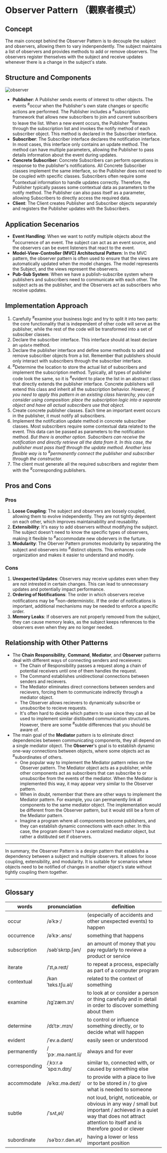 # Observer Pattern （觀察者模式）

## Concept

The main concept behind the Observer Pattern is to decouple the subject and observers, allowing them to vary indenpendently. The subject maintains a list of observers and provides methods to add or remove observers. The observers register thenselves with the subject and receive updates whenever there is a change in the subject's state.

## Structure and Components

![observer](https://refactoringguru.cn/images/patterns/diagrams/observer/structure-indexed.png)

- **Publisher**: A Publisher sends events of interest to other objects. The events <sup>#</sup>occur when the Publisher's own state changes or specific actions are performed. The Publisher includes a <sup>#</sup>subscription framework that allows new subscribers to join and current subscribers to leave the list.
  When a new event occurs, the Publisher <sup>#</sup>iterates through the subscription list and invokes the notify method of each subscriber object. This method is declared in the Subscriber interface.
- **Subscriber**: The Subscriber interface declares the notification interface. In most cases, this interface only contains an update method. The method can have multiple parameters, allowing the Publisher to pass details information about the event during updates.
- **Concrete Subscriber**: Concrete Subscribers can perform operations in response to the publisher's notifications. All Concrete Subscriber classes implement the same interface, so the Publisher does not need to be coupled with specific classes.
  Subscribers often require some <sup>#</sup>contextual information to handle updates correctly. Therefore, the Publisher typically passes some contextual data as parameters to the notify method. The Publisher can also pass itself as a parameter, allowing Subscribers to directly access the required data.
- **Client**: The Client creates Publisher and Subscriber objects separately and registers the Publisher updates with the Subscribers.

## Application Secenarios

- **Event Handling**: When we want to notify multiple objects about the <sup>#</sup>occurrence of an event. The subject can act as an event source, and the observers can be event listeners that react to the event.
- **Model-View-Controller (MVC) Architectural Pattern**: In the MVC pattern, the observer pattern is often used to ensure that the views are automatically updated when the model changes. The model represents the Subject, and the views represent the observers.
- **Pub-Sub System**: When we have a publish-subscribe system where publishers and subscribers need to communicate with each other. The subject acts as the publisher, and the Observers act as subscribers who receive updates.

## Implementation Approach

1. Carefully <sup>#</sup>examine your business logic and try to split it into two parts: the core functionality that is independent of other code will serve as the publisher, while the rest of the code will be transformed into a set of subsciber classes.
2. Declare the subscriber interface. This interface should at least declare an `update` method.
3. Declare the publisher interface and define some methods to add and remove subscriber objects from a list. Remember that publishers should only interact with subscribers through the subscriber interface.
4. <sup>#</sup>Determine the location to store the actual list of subscribers and implement the subscription method. Typically, all types of publisher code look the same, so it is <sup>#</sup>evident to place the list in an abstract class that directly extends the publisher interface. Concrete publishers will extend this class and inherit all the subscription behavior. *However, if you need to apply this pattern in an existing class hierarchy, you can consider using composition: place the subscription logic into a separate object and have all actual subscribers use that object.*
5. Create concrete publisher classes. Each time an important event occurs in the publisher, it must notify all subscribers.
6. Implement the notification update method in concrete subscriber classes. Most subscribers require some contextual data related to the event. This data can be passed as parameters to the notification method. *But there is another option. Subscribers can receive the notification and directly retrieve all the data from it. In this case, the publisher must pass itself through the update method. Another less flexible way is to <sup>#</sup>permanently connect the publisher and subscriber through the constructor.*
7. The client must generate all the required subscribers and register them with the <sup>#</sup>corresponding publishers.

## Pros and Cons

### Pros

1. **Loose Coupling**: The subject and observers are loosely coupled, allowing them to evolve independently. They are not tightly depentent on each other, which improves maintainability and reusability.
2. **Extensibility**: It's easy to add observers without modifying the subject. The subject doesn't need to know the specific types of observers, making it flexible to <sup>#</sup>accommodate new obdervers in the furture.
3. **Modularity**: The Oberver Pattern promotes modularity by separating the subject and observers into <sup>#</sup>distinct objects. This enhances code organization and makes it easier to understand and modify.

### Cons

1. **Unexpected Updates**: Observers may receive updates even when they are not intrested in certain changes. This can lead to unnecessary updates and potentially impact performance.
2. **Ordering of Notifications**: The order in which observers receive notifications may be <sup>#</sup>non-deterministic. If the order of notifications is important, additional mechanisms may be needed to enforce a specific order.
3. **Memory Leaks**: If observers are not properly removed from the subject, they can cause memory leaks, as the subject keeps references to the observers even when they are no longer needed.

## Relationship with Other Patterns

- The **Chain Responsibility**, **Command**, **Mediator**, and **Observer** patterns deal with different ways of connecting senders and receievers:
  - The Chain of Responsibility passes a request along a chain of potential receivers until one of them handles the request.
  - The Command establishes unidirectional connections between senders and recievers.
  - The Mediator eliminates direct connections between senders and recievers, forcing them to communicate indirectly through a mediator object.
  - The Observer allows recievers to dynamically subscribe or unsubscribe to recieve requests.
  - It's often hard to decide which pattern to use since they can all be used to implement similar distibuted communication structures. However, there are some <sup>#</sup>subtle differences that you should be aware of.
- The main goal of the **Mediator** pattern is to eliminate direct dependencies between communicating components, they all depend on a single mediator object. The **Observer**'s goal is to establish dynamic one-way connections between objects, where some objects act as <sup>#</sup>subordinates of others.
  - One popular way to implement the Mediator pattern relies on the Observer pattern. The Mediator object acts as a publisher, while other components act as subscribers that can subscribe to or unsubscribe from the events of the mediator. When the Mediator is implemented this way, it may appear very similar to the Observer pattern.
  - When in doubt, remember that there are other ways to implement the Mediator pattern. For example, you can permanently link all components to the same mediator object. The implementation would be different from the Observer pattern, but it would still be a form of the Mediator pattern.
  - Imagine a program where all components become publishers, and they can establish dynamic connections with each other. In this case, the program doesn't have a centralized mediator object, but rather a distibuted set if observers.

---

In summary, the Observer Pattern is a design pattern that establishs a dependency between a subject and multiple observers. It allows for loose coupling, extensibility, and modularity. It is suitable for scenarios where objects need to be notified of changes in another object's state without tightly coupling them together.

---

## Glossary

| words | pronunciation | definition |
| ----- | ------------- | ---------- |
| occur | /əˈkɝː/ | (especially of accidents and other unexpected events) to happen |
| occurrence | /əˈkɝː.əns/ | something that happens |
| subscription | /səbˈskrɪp.ʃən/ | an amount of money that you pay regularly to revieve a product or service |
| iterate | /ˈɪt̬.ə.reɪt/ | to repeat a process, especially as part of a computer program |
| contextual | /kənˈteks.tʃu.əl/ | related to the context of something |
| examine | /ɪɡˈzæm.ɪn/ | to look at or consider a person or thing carefully and in detail in order to discover something about them |
| determine | /dɪˈtɝː.mɪn/ | to control or influence something directly, or to decide what will happen |
| evident | /ˈev.ə.dənt/ | easily seen or understood |
| permanently | /ˈpɝː.mə.nənt.li/ | always and for ever |
| corresponding | /ˌkɔːr.əˈspɑːn.dɪŋ/ | similar to, connected with, or caused by something else |
| accommodate | /əˈkɑː.mə.deɪt/ | to provide with a place to live or to be stored in / to give what is needed to someone |
| subtle | /ˈsʌt̬.əl/ | not loud, bright, noticeable, or obvious in any way / small but important / achieved in a quiet way that does not attract attention to itself and is therefore good or clever |
| subordinate | /səˈbɔːr.dən.ət/ | having a lower or less important position |
